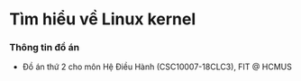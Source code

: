 # Tìm hiểu về Linux kernel



### Thông tin đồ án

-   Đồ án thứ 2 cho môn Hệ Điều Hành (CSC10007-18CLC3), FIT @ HCMUS

